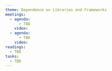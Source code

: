 ```yaml
---
theme: Dependence on Libraries and Frameworks
meetings:
  - agenda:
      - TBD
    video:
  - agenda:
      - TBD
    video:
readings:
  - TBD
tasks:
  - TBD
---
```


